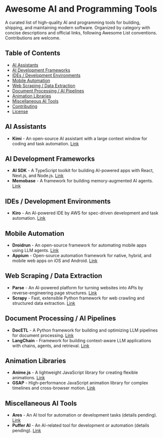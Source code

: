 # Awesome AI and Programming Tools

A curated list of high-quality AI and programming tools for building, shipping, and maintaining modern software. Organized by category with concise descriptions and official links, following Awesome List conventions. Contributions are welcome.

## Table of Contents
- [AI Assistants](#ai-assistants)
- [AI Development Frameworks](#ai-development-frameworks)
- [IDEs / Development Environments](#ides--development-environments)
- [Mobile Automation](#mobile-automation)
- [Web Scraping / Data Extraction](#web-scraping--data-extraction)
- [Document Processing / AI Pipelines](#document-processing--ai-pipelines)
- [Animation Libraries](#animation-libraries)
- [Miscellaneous AI Tools](#miscellaneous-ai-tools)
- [Contributing](#contributing)
- [License](#license)

## AI Assistants
- **Kimi** - An open-source AI assistant with a large context window for coding and task automation. [Link](https://www.kimi.com/)

## AI Development Frameworks
- **AI SDK** - A TypeScript toolkit for building AI-powered apps with React, Next.js, and Node.js. [Link](https://ai-sdk.dev/)
- **Memobase** - A framework for building memory-augmented AI agents. [Link](https://github.com/memodb-io/memobase)

## IDEs / Development Environments
- **Kiro** - An AI-powered IDE by AWS for spec-driven development and task automation. [Link](https://kiro.dev/)

## Mobile Automation
- **Droidrun** - An open-source framework for automating mobile apps using LLM agents. [Link](https://www.droidrun.ai/)
- **Appium** - Open-source automation framework for native, hybrid, and mobile web apps on iOS and Android. [Link](https://appium.io/)

## Web Scraping / Data Extraction
- **Parse** - An AI-powered platform for turning websites into APIs by reverse-engineering page structures. [Link](https://www.parse.bot/)
- **Scrapy** - Fast, extensible Python framework for web crawling and structured data extraction. [Link](https://scrapy.org/)

## Document Processing / AI Pipelines
- **DocETL** - A Python framework for building and optimizing LLM pipelines for document processing. [Link](https://github.com/ucbepic/docetl)
- **LangChain** - Framework for building context-aware LLM applications with chains, agents, and retrieval. [Link](https://www.langchain.com/)

## Animation Libraries
- **Anime.js** - A lightweight JavaScript library for creating flexible animations. [Link](https://animejs.com/)
- **GSAP** - High-performance JavaScript animation library for complex timelines and cross-browser motion. [Link](https://gsap.com/)

## Miscellaneous AI Tools
- **Ares** - An AI tool for automation or development tasks (details pending). [Link](https://www.joinares.com/)
- **Puffer AI** - An AI-related tool for development or automation (details pending). [Link](https://puffer.ai/)

